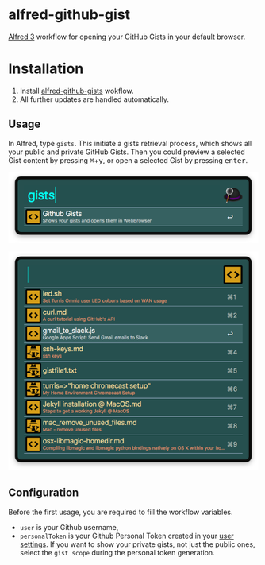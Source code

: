 # alfred-github-gist
[Alfred 3][1] workflow for opening your GitHub Gists in your default browser.

# Installation
1) Install [alfred-github-gists][2] wokflow.
2) All further updates are handled automatically.

## Usage
In Alfred, type `gists`. This initiate a gists retrieval process, which shows all your public and private GitHub Gists.
Then you could preview a selected Gist content by pressing <kbd>⌘</kbd>+<kbd>y</kbd>, or open a selected Gist by pressing <kbd>enter</kbd>.

![alfred-github-gist-menu](doc/images/alfred-gist-menu.png?raw=true "")

![alfred-github-gist-submenu](doc/images/alfred-gist-submenu.png?raw=true "")


## Configuration
Before the first usage, you are required to fill the workflow variables.

- `user` is your Github username,
- `personalToken` is your Github Personal Token created in your [user settings][3]. If you want to show your private gists, not just the public ones, select the `gist scope` during the personal token generation.

[1]: https://www.alfredapp.com/
[2]: https://github.com/vookimedlo/alfred-github-gists/releases/latest
[3]: https://github.com/settings/tokens
